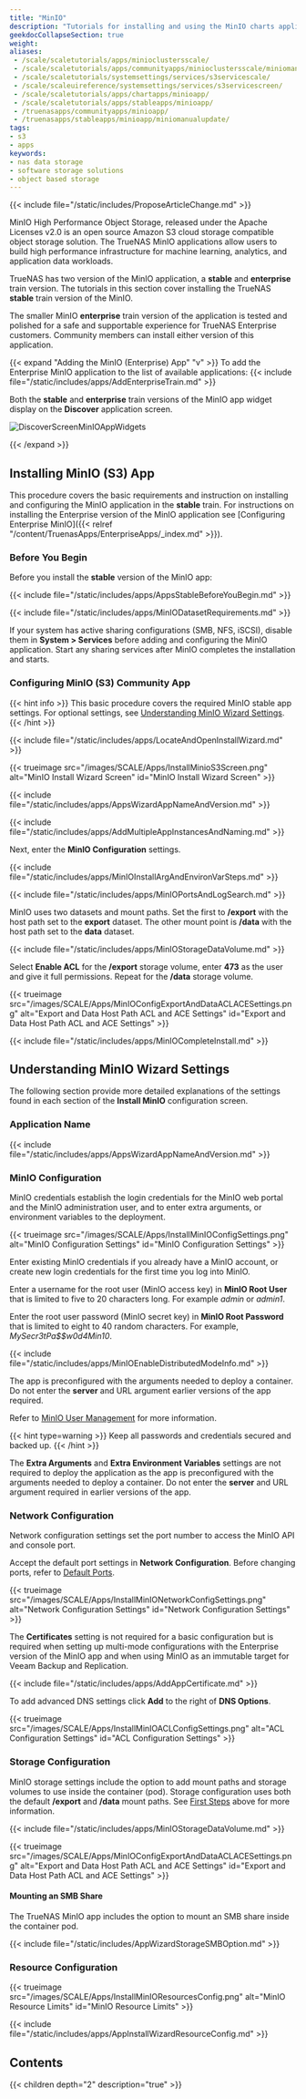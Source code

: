 ```yaml
---
title: "MinIO"
description: "Tutorials for installing and using the MinIO charts application available in the stable train in TrueNAS SCALE."
geekdocCollapseSection: true
weight:
aliases: 
 - /scale/scaletutorials/apps/minioclustersscale/
 - /scale/scaletutorials/apps/communityapps/minioclustersscale/miniomanualupdate/
 - /scale/scaletutorials/systemsettings/services/s3servicescale/
 - /scale/scaleuireference/systemsettings/services/s3servicescreen/
 - /scale/scaletutorials/apps/chartapps/minioapp/
 - /scale/scaletutorials/apps/stableapps/minioapp/
 - /truenasapps/communityapps/minioapp/
 - /truenasapps/stableapps/minioapp/miniomanualupdate/
tags:
- s3
- apps
keywords:
- nas data storage
- software storage solutions
- object based storage
---
```



{{< include file="/static/includes/ProposeArticleChange.md" >}}

MinIO High Performance Object Storage, released under the Apache Licenses v2.0 is an open source Amazon S3 cloud storage compatible object storage solution.
The TrueNAS MinIO applications allow users to build high performance infrastructure for machine learning, analytics, and application data workloads.

TrueNAS has two version of the MinIO application, a **stable** and **enterprise** train version.
The tutorials in this section cover installing the TrueNAS **stable** train version of the MinIO.

The smaller MinIO **enterprise** train version of the application is tested and polished for a safe and supportable experience for TrueNAS Enterprise customers.
Community members can install either version of this application.

{{< expand "Adding the MinIO (Enterprise) App" "v" >}}
To add the Enterprise MinIO application to the list of available applications: 
{{< include file="/static/includes/apps/AddEnterpriseTrain.md" >}}

Both the **stable** and **enterprise** train versions of the MinIO app widget display on the **Discover** application screen.

![DiscoverScreenMinIOAppWidgets](/images/SCALE/Apps/DiscoverScreenMinIOAppWidgets.png "Minio App Widgets")

{{< /expand >}}

## Installing MinIO (S3) App
This procedure covers the basic requirements and instruction on installing and configuring the MinIO application in the **stable** train.
For instructions on installing the Enterprise version of the MinIO application see [Configuring
Enterprise MinIO]({{< relref "/content/TruenasApps/EnterpriseApps/_index.md" >}}).

### Before You Begin
Before you install the **stable** version of the MinIO app:

{{< include file="/static/includes/apps/AppsStableBeforeYouBegin.md" >}}

{{< include file="/static/includes/apps/MinIODatasetRequirements.md" >}}

If your system has active sharing configurations (SMB, NFS, iSCSI), disable them in **System > Services** before adding and configuring the MinIO application.
Start any sharing services after MinIO completes the installation and starts.

### Configuring MinIO (S3) Community App
{{< hint info >}}
This basic procedure covers the required MinIO stable app settings.
For optional settings, see [Understanding MinIO Wizard Settings](#understanding-minio-wizard-settings).
{{< /hint >}}

{{< include file="/static/includes/apps/LocateAndOpenInstallWizard.md" >}}

{{< trueimage src="/images/SCALE/Apps/InstallMinioS3Screen.png" alt="MinIO Install Wizard Screen" id="MinIO Install Wizard Screen" >}}

{{< include file="/static/includes/apps/AppsWizardAppNameAndVersion.md" >}}

{{< include file="/static/includes/apps/AddMultipleAppInstancesAndNaming.md" >}}

Next, enter the **MinIO Configuration** settings.

{{< include file="/static/includes/apps/MinIOInstallArgAndEnvironVarSteps.md" >}}

{{< include file="/static/includes/apps/MinIOPortsAndLogSearch.md" >}}

MinIO uses two datasets and mount paths. Set the first to **/export** with the host path set to the **export** dataset.
The other mount point is **/data** with the host path set to the **data** dataset.

{{< include file="/static/includes/apps/MinIOStorageDataVolume.md" >}}

Select **Enable ACL** for the **/export** storage volume, enter **473** as the user and give it full permissions.
Repeat for the **/data** storage volume.

{{< trueimage src="/images/SCALE/Apps/MinIOConfigExportAndDataACLACESettings.png" alt="Export and Data Host Path ACL and ACE Settings" id="Export and Data Host Path ACL and ACE Settings" >}}

{{< include file="/static/includes/apps/MinIOCompleteInstall.md" >}}

## Understanding MinIO Wizard Settings
The following section provide more detailed explanations of the settings found in each section of the **Install MinIO** configuration screen.

### Application Name

{{< include file="/static/includes/apps/AppsWizardAppNameAndVersion.md" >}}

### MinIO Configuration
MinIO credentials establish the login credentials for the MinIO web portal and the MinIO administration user, and to enter extra arguments, or environment variables to the deployment.

{{< trueimage src="/images/SCALE/Apps/InstallMinIOConfigSettings.png" alt="MinIO Configuration Settings" id="MinIO Configuration Settings" >}}

Enter existing MinIO credentials if you already have a MinIO account, or create new login credentials for the first time you log into MinIO.

Enter a username for the root user (MinIO access key) in **MinIO Root User** that is limited to five to 20 characters long. For example *admin* or *admin1*.

Enter the root user password (MinIO secret key) in **MinIO Root Password** that is limited to eight to 40 random characters. For example, *MySecr3tPa$$w0d4Min10*.

{{< include file="/static/includes/apps/MinIOEnableDistributedModeInfo.md" >}}

The app is preconfigured with the arguments needed to deploy a container. Do not enter the **server** and URL argument earlier versions of the app required.

Refer to [MinIO User Management](https://docs.min.io/minio/baremetal/security/minio-identity-management/user-management.html) for more information.

{{< hint type=warning >}}
Keep all passwords and credentials secured and backed up.
{{< /hint >}}

The **Extra Arguments** and **Extra Environment Variables** settings are not required to deploy the application as the app is preconfigured with the arguments needed to deploy a container.
Do not enter the **server** and URL argument required in earlier versions of the app.

### Network Configuration
Network configuration settings set the port number to access the MinIO API and console port.

Accept the default port settings in **Network Configuration**.
Before changing ports, refer to [Default Ports](https://www.truenas.com/docs/references/defaultports/).

{{< trueimage src="/images/SCALE/Apps/InstallMinIONetworkConfigSettings.png" alt="Network Configuration Settings" id="Network Configuration Settings" >}}

The **Certificates** setting is not required for a basic configuration but is required when setting up multi-mode configurations with the Enterprise version of the MinIO app and when using MinIO as an immutable target for Veeam Backup and Replication.

{{< include file="/static/includes/apps/AddAppCertificate.md" >}}

To add advanced DNS settings click **Add** to the right of **DNS Options**.

{{< trueimage src="/images/SCALE/Apps/InstallMinIOACLConfigSettings.png" alt="ACL Configuration Settings" id="ACL Configuration Settings" >}}

### Storage Configuration
MinIO storage settings include the option to add mount paths and storage volumes to use inside the container (pod).
Storage configuration uses both the default **/export** and **/data** mount paths. See [First Steps](#before-you-begin) above for more information.

{{< include file="/static/includes/apps/MinIOStorageDataVolume.md" >}}

{{< trueimage src="/images/SCALE/Apps/MinIOConfigExportAndDataACLACESettings.png" alt="Export and Data Host Path ACL and ACE Settings" id="Export and Data Host Path ACL and ACE Settings" >}}

#### Mounting an SMB Share
The TrueNAS MinIO app includes the option to mount an SMB share inside the container pod.

{{< include file="/static/includes/AppWizardStorageSMBOption.md" >}}

### Resource Configuration

{{< trueimage src="/images/SCALE/Apps/InstallMinIOResourcesConfig.png" alt="MinIO Resource Limits" id="MinIO Resource Limits" >}}

{{< include file="/static/includes/apps/AppInstallWizardResourceConfig.md" >}}

<div class="noprint">

## Contents

{{< children depth="2" description="true" >}}

</div>
